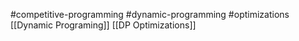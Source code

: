 #competitive-programming #dynamic-programming #optimizations
[[Dynamic Programing]]
[[DP Optimizations]]